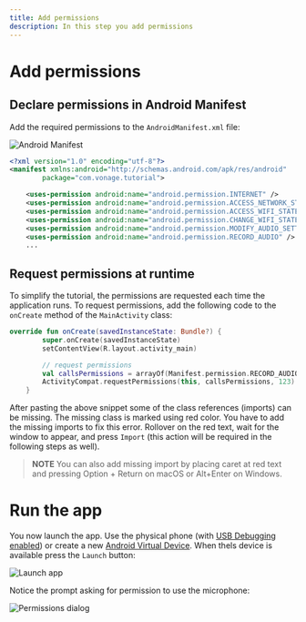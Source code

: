 ```yaml
---
title: Add permissions
description: In this step you add permissions
---
```


# Add permissions

## Declare permissions in Android Manifest

Add the required permissions to the `AndroidManifest.xml` file:

![Android Manifest](/screenshots/tutorials/client-sdk/android-shared/android-manifest-file.png)

```xml
<?xml version="1.0" encoding="utf-8"?>
<manifest xmlns:android="http://schemas.android.com/apk/res/android"
        package="com.vonage.tutorial">

    <uses-permission android:name="android.permission.INTERNET" />
    <uses-permission android:name="android.permission.ACCESS_NETWORK_STATE" />
    <uses-permission android:name="android.permission.ACCESS_WIFI_STATE" />
    <uses-permission android:name="android.permission.CHANGE_WIFI_STATE" />
    <uses-permission android:name="android.permission.MODIFY_AUDIO_SETTINGS" />
    <uses-permission android:name="android.permission.RECORD_AUDIO" />
    ...
```

## Request permissions at runtime

To simplify the tutorial, the permissions are requested each time the application runs. To request permissions, add the following code to the `onCreate` method of the `MainActivity` class:

```kotlin
override fun onCreate(savedInstanceState: Bundle?) {
        super.onCreate(savedInstanceState)
        setContentView(R.layout.activity_main)

        // request permissions
        val callsPermissions = arrayOf(Manifest.permission.RECORD_AUDIO)
        ActivityCompat.requestPermissions(this, callsPermissions, 123)
    }
```

After pasting the above snippet some of the class references (imports) can be missing. The missing class is marked using red color. You have to add the missing imports to fix this error. Rollover on the red text, wait for the window to appear, and press `Import` (this action will be required in the following steps as well).

> **NOTE** You can also add missing import by placing caret at red text and pressing Option + Return on macOS or Alt+Enter on Windows.

# Run the app

You now launch the app. Use the physical phone (with [USB Debugging enabled](https://developer.android.com/studio/debug/dev-options#enable)) or create a new [Android Virtual Device](https://developer.android.com/studio/run/managing-avds). When thels
 device is available press the `Launch` button: 

![Launch app](/screenshots/tutorials/client-sdk/android-shared/launch-app.png)

Notice the prompt asking for permission to use the microphone:

![Permissions dialog](/screenshots/tutorials/client-sdk/app-to-phone/permission-dialog.png)

